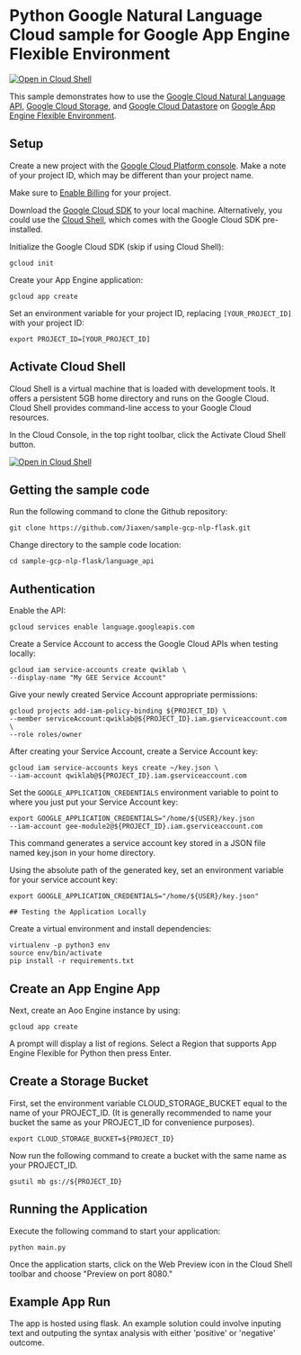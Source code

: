 # Python Google Natural Language Cloud  sample for Google App Engine Flexible Environment

[![Open in Cloud Shell][shell_img]][shell_link]

[shell_img]: http://gstatic.com/cloudssh/images/open-btn.png
[shell_link]: https://console.cloud.google.com/cloudshell/open

This sample demonstrates how to use the [Google Cloud Natural Language API](https://cloud.google.com/natural-language), [Google Cloud Storage](https://cloud.google.com/storage/), and [Google Cloud Datastore](https://cloud.google.com/datastore/) on [Google App Engine Flexible Environment](https://cloud.google.com/appengine).

## Setup

Create a new project with the [Google Cloud Platform console](https://console.cloud.google.com/).
Make a note of your project ID, which may be different than your project name.

Make sure to [Enable Billing](https://pantheon.corp.google.com/billing?debugUI=DEVELOPERS)
for your project.

Download the [Google Cloud SDK](https://cloud.google.com/sdk/docs/) to your
local machine. Alternatively, you could use the [Cloud Shell](https://cloud.google.com/shell/docs/quickstart), which comes with the Google Cloud SDK pre-installed.

Initialize the Google Cloud SDK (skip if using Cloud Shell):

    gcloud init

Create your App Engine application:

    gcloud app create

Set an environment variable for your project ID, replacing `[YOUR_PROJECT_ID]`
with your project ID:

    export PROJECT_ID=[YOUR_PROJECT_ID]
## Activate Cloud Shell

Cloud Shell is a virtual machine that is loaded with development tools. It offers a persistent 5GB home directory and runs on the Google Cloud. Cloud Shell provides command-line access to your Google Cloud resources.

In the Cloud Console, in the top right toolbar, click the Activate Cloud Shell button.

[![Open in Cloud Shell][shell_img]][shell_link]


[shell_link]: https://console.cloud.google.com/cloudshell/
[shell_img]: https://cdn.qwiklabs.com/vdY5e%2Fan9ZGXw5a%2FZMb1agpXhRGozsOadHURcR8thAQ%3D


## Getting the sample code

Run the following command to clone the Github repository:

    git clone https://github.com/Jiaxen/sample-gcp-nlp-flask.git

Change directory to the sample code location:

    cd sample-gcp-nlp-flask/language_api


## Authentication

Enable the API:

    gcloud services enable language.googleapis.com

Create a Service Account to access the Google Cloud APIs when testing locally:

    gcloud iam service-accounts create qwiklab \
    --display-name "My GEE Service Account"

Give your newly created Service Account appropriate permissions:

    gcloud projects add-iam-policy-binding ${PROJECT_ID} \
    --member serviceAccount:qwiklab@${PROJECT_ID}.iam.gserviceaccount.com \
    --role roles/owner

After creating your Service Account, create a Service Account key:

    gcloud iam service-accounts keys create ~/key.json \
    --iam-account qwiklab@${PROJECT_ID}.iam.gserviceaccount.com

Set the `GOOGLE_APPLICATION_CREDENTIALS` environment variable to point to where
you just put your Service Account key:

    export GOOGLE_APPLICATION_CREDENTIALS="/home/${USER}/key.json
    --iam-account gee-module2@${PROJECT_ID}.iam.gserviceaccount.com

This command generates a service account key stored in a JSON file named key.json in your home directory.

Using the absolute path of the generated key, set an environment variable for your service account key:

    export GOOGLE_APPLICATION_CREDENTIALS="/home/${USER}/key.json"
    
    ## Testing the Application Locally

Create a virtual environment and install dependencies:

    virtualenv -p python3 env
    source env/bin/activate
    pip install -r requirements.txt

## Create an App Engine App

Next, create an Aoo Engine instance by using:

    gcloud app create
    
A prompt will display a list of regions. Select a Region that supports App Engine Flexible for Python then press Enter.

## Create a Storage Bucket

First, set the environment variable CLOUD_STORAGE_BUCKET equal to the name of your PROJECT_ID. (It is generally recommended to name your bucket the same as your PROJECT_ID for convenience purposes).

    export CLOUD_STORAGE_BUCKET=${PROJECT_ID}
       
Now run the following command to create a bucket with the same name as your PROJECT_ID.

    gsutil mb gs://${PROJECT_ID}
## Running the Application

Execute the following command to start your application:

    python main.py
    
Once the application starts, click on the Web Preview icon in the Cloud Shell toolbar and choose "Preview on port 8080."

## Example App Run

The app is hosted using flask. An example solution could involve inputing text and outputing the syntax analysis with either 'positive' or 'negative' outcome.
